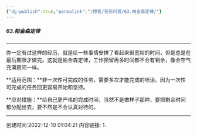 ```yaml
---
{"dg-publish":true,"permalink":"/博客/花花科普/63.帕金森定律/"}
---
```


#####  63.帕金森定律
---
你一定有过这样的经历，就是给一些事情安排了看起来很宽裕的时间，但是总是在最后期限才做完。这就是帕金森定律，工作预留再多时间都不会有剩余，像会空气充满房间一样。

**适用范围：**非一次性可完成的任务，需要多次才能完成的喷涂。因为一次性可完成的任务回更容易开始和坚持。

**应对措施：**给自己更严格的完成时间，当然不是做样子那种，要把剩余时间都分配出去，要不然是不会认真对待的。

---
创建时间:2022-12-10 01:04:21
内容链接: 
1.  

